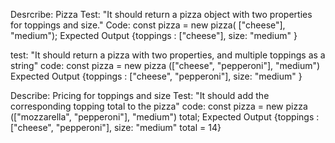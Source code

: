 Desrcribe: Pizza
Test: "It should return a pizza object with two properties for toppings and size."
Code: const pizza = new pizza( ["cheese"], "medium");
Expected Output {toppings : ["cheese"], size: "medium" }

test: "It should return a pizza with two properties, and multiple toppings as a string"
code:  const pizza = new pizza (["cheese", "pepperoni"], "medium")
Expected Output {toppings : ["cheese", "pepperoni"], size: "medium" }

Describe: Pricing for toppings and size
Test: "It should add the corresponding topping total to the pizza"
code: const pizza = new pizza (["mozzarella", "pepperoni"], "medium")
  total;
Expected Output {toppings : ["cheese", "pepperoni"], size: "medium" total = 14}